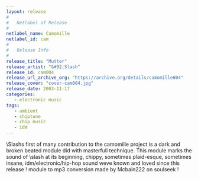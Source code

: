 ```yaml
---
layout: release
#
#   Netlabel of Release
#
netlabel_name: Camomille
netlabel_id: cam
#
#   Release Info
#
release_title: "Mutter"
release_artist: "&#92;Slash"
release_id: cam004
release_url_archive_org: "https://archive.org/details/camomille004"
release_cover: "cover-cam004.jpg"
release_date: 2003-11-17
categories:
   - electronic music
tags:
   - ambient
   - chiptune
   - chip music
   - idm
---
```

&#92;Slashs first of many contribution to the camomille project is a dark and broken beated module did with masterfull technique. This module marks the sound of \slash at its beginning, chippy, sometimes plaid-esque, sometimes insane, idm/electronic/hip-hop sound weve known and loved since this release ! module to mp3 conversion made by Mcbain222 on soulseek !
